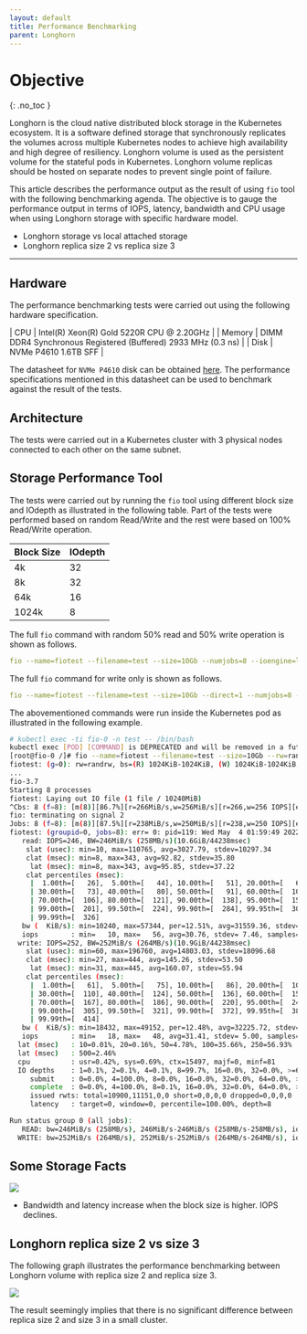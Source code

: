 ```yaml
---
layout: default
title: Performance Benchmarking
parent: Longhorn
---
```


# Objective
{: .no_toc }

Longhorn is the cloud native distributed block storage in the Kubernetes ecosystem. It is a software defined storage that synchronously replicates the volumes across multiple Kubernetes nodes to achieve high availability and high degree of resiliency. Longhorn volume is used as the persistent volume for the stateful pods in Kubernetes. Longhorn volume replicas should be hosted on separate nodes to prevent single point of failure.

This article describes the performance output as the result of using `fio` tool with the following benchmarking agenda. The objective is to gauge the performance output in terms of IOPS, latency, bandwidth and CPU usage when using Longhorn storage with specific hardware model.

- Longhorn storage vs local attached storage
- Longhorn replica size 2 vs replica size 3 

---

## Hardware

The performance benchmarking tests were carried out using the following hardware specification.

| CPU          | Intel(R) Xeon(R) Gold 5220R CPU @ 2.20GHz | 
| Memory  | DIMM DDR4 Synchronous Registered (Buffered) 2933 MHz (0.3 ns) | 
| Disk | NVMe P4610 1.6TB SFF    | 

The datasheet for `NVMe P4610` disk can be obtained [here](https://ark.intel.com/content/www/us/en/ark/products/140103/intel-ssd-dc-p4610-series-1-6tb-2-5in-pcie-3-1-x4-3d2-tlc.html). The performance specifications mentioned in this datasheet can be used to benchmark against the result of the tests.

## Architecture

The tests were carried out in a Kubernetes cluster with 3 physical nodes connected to each other on the same subnet.

## Storage Performance Tool

The tests were carried out by running the `fio` tool using different block size and IOdepth as illustrated in the following table. Part of the tests were performed based on random Read/Write and the rest were based on 100% Read/Write operation.

| Block Size       | IOdepth         |
|:-------------|:------------------|
| 4k          | 32        | 
| 8k        | 32         | 
| 64k       | 16           | 
| 1024k     | 8          | 


The full `fio` command with random 50% read and 50% write operation is shown as follows.

```yaml
fio --name=fiotest --filename=test --size=10Gb --numjobs=8 --ioengine=libaio --group_reporting --runtime=60 --startdelay=60 --bs=8k --iodepth=32 --rw=randrw --direct=1 --rwmixread=50
```

The full `fio` command for write only is shown as follows.

```yaml
fio --name=fiotest --filename=test --size=10Gb --direct=1 --numjobs=8 --ioengine=libaio --group_reporting --runtime=60 --startdelay=60 --bs=8k --iodepth=32 --rw=write
```

The abovementioned commands were run inside the Kubernetes pod as illustrated in the following example.

```bash
# kubectl exec -ti fio-0 -n test -- /bin/bash
kubectl exec [POD] [COMMAND] is DEPRECATED and will be removed in a future version. Use kubectl exec [POD] -- [COMMAND] instead.
[root@fio-0 /]# fio --name=fiotest --filename=test --size=10Gb --rw=randrw --direct=1 --rwmixread=50 --numjobs=8 --ioengine=libaio --group_reporting --runtime=60 --startdelay=60 --bs=1M --iodepth=8
fiotest: (g=0): rw=randrw, bs=(R) 1024KiB-1024KiB, (W) 1024KiB-1024KiB, (T) 1024KiB-1024KiB, ioengine=libaio, iodepth=8
...
fio-3.7
Starting 8 processes
fiotest: Laying out IO file (1 file / 10240MiB)
^Cbs: 8 (f=8): [m(8)][86.7%][r=266MiB/s,w=256MiB/s][r=266,w=256 IOPS][eta 00m:16s]
fio: terminating on signal 2
Jobs: 8 (f=8): [m(8)][87.5%][r=238MiB/s,w=250MiB/s][r=238,w=250 IOPS][eta 00m:15s]
fiotest: (groupid=0, jobs=8): err= 0: pid=119: Wed May  4 01:59:49 2022
   read: IOPS=246, BW=246MiB/s (258MB/s)(10.6GiB/44238msec)
    slat (usec): min=10, max=110765, avg=3027.79, stdev=10297.34
    clat (msec): min=8, max=343, avg=92.82, stdev=35.80
     lat (msec): min=8, max=343, avg=95.85, stdev=37.22
    clat percentiles (msec):
     |  1.00th=[   26],  5.00th=[   44], 10.00th=[   51], 20.00th=[   66],
     | 30.00th=[   73], 40.00th=[   80], 50.00th=[   91], 60.00th=[  100],
     | 70.00th=[  106], 80.00th=[  121], 90.00th=[  138], 95.00th=[  157],
     | 99.00th=[  201], 99.50th=[  224], 99.90th=[  284], 99.95th=[  305],
     | 99.99th=[  326]
   bw (  KiB/s): min=10240, max=57344, per=12.51%, avg=31559.36, stdev=7650.58, samples=704
   iops        : min=   10, max=   56, avg=30.76, stdev= 7.46, samples=704
  write: IOPS=252, BW=252MiB/s (264MB/s)(10.9GiB/44238msec)
    slat (usec): min=60, max=196760, avg=14803.03, stdev=18096.68
    clat (msec): min=27, max=444, avg=145.26, stdev=53.50
     lat (msec): min=31, max=445, avg=160.07, stdev=55.94
    clat percentiles (msec):
     |  1.00th=[   61],  5.00th=[   75], 10.00th=[   86], 20.00th=[  101],
     | 30.00th=[  110], 40.00th=[  124], 50.00th=[  136], 60.00th=[  150],
     | 70.00th=[  167], 80.00th=[  186], 90.00th=[  220], 95.00th=[  249],
     | 99.00th=[  305], 99.50th=[  321], 99.90th=[  372], 99.95th=[  388],
     | 99.99th=[  414]
   bw (  KiB/s): min=18432, max=49152, per=12.48%, avg=32225.72, stdev=5107.40, samples=704
   iops        : min=   18, max=   48, avg=31.41, stdev= 5.00, samples=704
  lat (msec)   : 10=0.01%, 20=0.16%, 50=4.78%, 100=35.66%, 250=56.93%
  lat (msec)   : 500=2.46%
  cpu          : usr=0.42%, sys=0.69%, ctx=15497, majf=0, minf=81
  IO depths    : 1=0.1%, 2=0.1%, 4=0.1%, 8=99.7%, 16=0.0%, 32=0.0%, >=64=0.0%
     submit    : 0=0.0%, 4=100.0%, 8=0.0%, 16=0.0%, 32=0.0%, 64=0.0%, >=64=0.0%
     complete  : 0=0.0%, 4=100.0%, 8=0.1%, 16=0.0%, 32=0.0%, 64=0.0%, >=64=0.0%
     issued rwts: total=10900,11151,0,0 short=0,0,0,0 dropped=0,0,0,0
     latency   : target=0, window=0, percentile=100.00%, depth=8

Run status group 0 (all jobs):
   READ: bw=246MiB/s (258MB/s), 246MiB/s-246MiB/s (258MB/s-258MB/s), io=10.6GiB (11.4GB), run=44238-44238msec
  WRITE: bw=252MiB/s (264MB/s), 252MiB/s-252MiB/s (264MB/s-264MB/s), io=10.9GiB (11.7GB), run=44238-44238msec
```

## Some Storage Facts

![](../../assets/longhorn/bench2.png) 

- Bandwidth and latency increase when the block size is higher. IOPS declines.

## Longhorn replica size 2 vs size 3 

The following graph illustrates the performance benchmarking between Longhorn volume with replica size 2 and replica size 3.

![](../../assets/longhorn/bench1.png) 

The result seemingly implies that there is no significant difference between replica size 2 and size 3 in a small cluster.